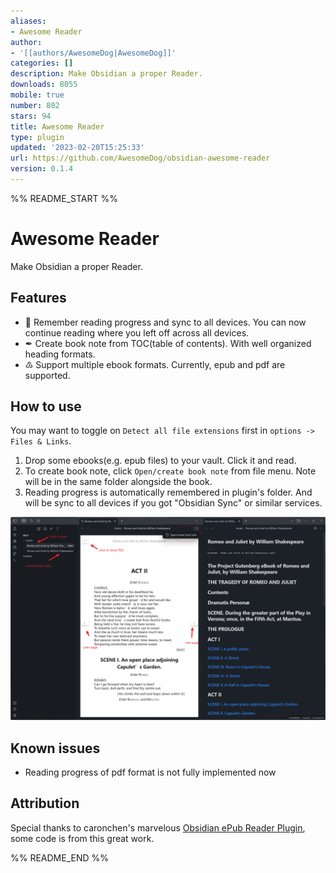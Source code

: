 ```yaml
---
aliases:
- Awesome Reader
author:
- '[[authors/AwesomeDog|AwesomeDog]]'
categories: []
description: Make Obsidian a proper Reader.
downloads: 8055
mobile: true
number: 802
stars: 94
title: Awesome Reader
type: plugin
updated: '2023-02-20T15:25:33'
url: https://github.com/AwesomeDog/obsidian-awesome-reader
version: 0.1.4
---
```


%% README_START %%

# Awesome Reader

Make Obsidian a proper Reader.

## Features

- 💾 Remember reading progress and sync to all devices. You can now continue reading where you left off across all
  devices.
- ✒ Create book note from TOC(table of contents). With well organized heading formats.
- ♳ Support multiple ebook formats. Currently, epub and pdf are supported.

## How to use

You may want to toggle on `Detect all file extensions` first in `options -> Files & Links`.

1. Drop some ebooks(e.g. epub files) to your vault. Click it and read.
2. To create book note, click `Open/create book note` from file menu. Note will be in the same folder alongside the
   book.
3. Reading progress is automatically remembered in plugin's folder. And will be sync to all devices if you got "Obsidian
   Sync" or similar services.

![](https://raw.githubusercontent.com/AwesomeDog/obsidian-awesome-reader/HEAD/resources/img1.png)

## Known issues

- Reading progress of pdf format is not fully implemented now

## Attribution

Special thanks to caronchen's
marvelous [Obsidian ePub Reader Plugin](https://github.com/caronchen/obsidian-epub-plugin),
some code is from this great work.


%% README_END %%